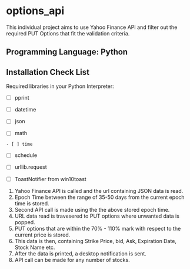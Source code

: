 # options_api
This individual project aims to use Yahoo Finance API and filter out the required PUT Options that fit the validation criteria.

## Programming Language: Python

## Installation Check List
Required libraries in your Python Interpreter:

   - [ ] pprint
    
   - [ ] datetime
    
   - [ ] json
    
   - [ ] math
    
    - [ ] time
        
   - [ ] schedule
    
   - [ ] urllib.request
    
   - [ ] ToastNotifier from win10toast 

1. Yahoo Finance API is called and the url containing JSON data is read.
2. Epoch Time between the range of 35-50 days from the current epoch time is stored.
3. Second API call is made using the the above stored epoch time.
4. URL data read is travesered to PUT options where unwanted data is popped.
5. PUT options that are within the 70% - 110% mark with respect to the current price is stored.
6. This data is then, containing Strike Price, bid, Ask, Expiration Date, Stock Name etc.
7. After the data is printed, a desktop notification is sent.
8. API call can be made for any number of stocks.
